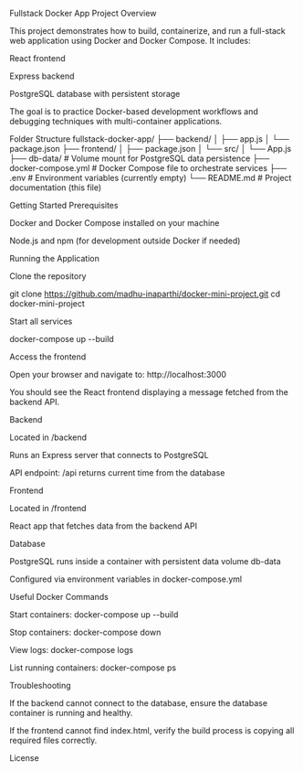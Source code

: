 Fullstack Docker App
Project Overview

This project demonstrates how to build, containerize, and run a full-stack web application using Docker and Docker Compose. It includes:

React frontend

Express backend

PostgreSQL database with persistent storage

The goal is to practice Docker-based development workflows and debugging techniques with multi-container applications.

Folder Structure
fullstack-docker-app/
├── backend/
│   ├── app.js
│   └── package.json
├── frontend/
│   ├── package.json
│   └── src/
│       └── App.js
├── db-data/                  # Volume mount for PostgreSQL data persistence
├── docker-compose.yml        # Docker Compose file to orchestrate services
├── .env                     # Environment variables (currently empty)
└── README.md                 # Project documentation (this file)

Getting Started
Prerequisites

Docker and Docker Compose installed on your machine

Node.js and npm (for development outside Docker if needed)

Running the Application

Clone the repository

git clone https://github.com/madhu-inaparthi/docker-mini-project.git
cd docker-mini-project


Start all services

docker-compose up --build


Access the frontend

Open your browser and navigate to: http://localhost:3000

You should see the React frontend displaying a message fetched from the backend API.

Backend

Located in /backend

Runs an Express server that connects to PostgreSQL

API endpoint: /api returns current time from the database

Frontend

Located in /frontend

React app that fetches data from the backend API

Database

PostgreSQL runs inside a container with persistent data volume db-data

Configured via environment variables in docker-compose.yml

Useful Docker Commands

Start containers: docker-compose up --build

Stop containers: docker-compose down

View logs: docker-compose logs

List running containers: docker-compose ps

Troubleshooting

If the backend cannot connect to the database, ensure the database container is running and healthy.

If the frontend cannot find index.html, verify the build process is copying all required files correctly.

License

